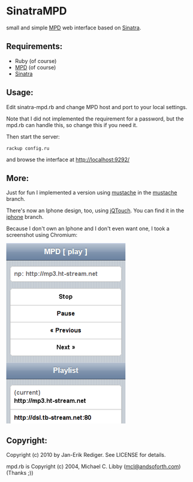 SinatraMPD
==========

small and simple [MPD][] web interface based on [Sinatra].

Requirements:
-------------

* Ruby (of course)
* [MPD][] (of course)
* [Sinatra][gitsinatra]

Usage:
------

Edit sinatra-mpd.rb and change MPD host and port to your local settings.

Note that I did not implemented the requirement for a password, 
but the mpd.rb can handle this, so change this if you need it.

Then start the server:

    rackup config.ru

and browse the interface at [http://localhost:9292/](http://localhost:9292/)

More:
-----

Just for fun I implemented a version using [mustache][] in the [mustache][mustache_branch] branch.

There's now an Iphone design, too, using [jQTouch][].
You can find it in the [iphone][] branch.

Because I don't own an Iphone and I don't even want one, I took a screenshot using Chromium:

![iphone design](iphone_design.png)

Copyright:
----------

Copyright (c) 2010 by Jan-Erik Rediger. See LICENSE for details.

mpd.rb is Copyright (c) 2004, Michael C. Libby (mcl@andsoforth.com) (Thanks ;))

[MPD]: http://mpd.wikia.com/wiki/Music_Player_Daemon_Wiki
[Sinatra]: http://www.sinatrarb.com/
[gitsinatra]: http://github.com/sinatra/sinatra/
[mustache]: http://github.com/defunkt/mustache/
[mustache_branch]: http://github.com/badboy/sinatra-mpd/tree/mustache
[iphone]: http://github.com/badboy/sinatra-mpd/tree/iphone
[jqtouch]: http://www.jqtouch.com/
